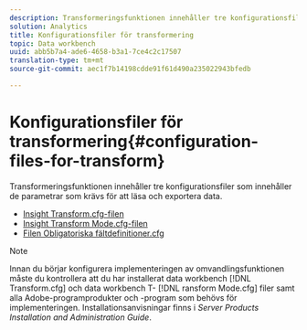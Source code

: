 ```yaml
---
description: Transformeringsfunktionen innehåller tre konfigurationsfiler som innehåller de parametrar som krävs för att läsa och exportera data.
solution: Analytics
title: Konfigurationsfiler för transformering
topic: Data workbench
uuid: abb5b7a4-ade6-4658-b3a1-7ce4c2c17507
translation-type: tm+mt
source-git-commit: aec1f7b14198cdde91f61d490a235022943bfedb

---
```



# Konfigurationsfiler för transformering{#configuration-files-for-transform}

Transformeringsfunktionen innehåller tre konfigurationsfiler som innehåller de parametrar som krävs för att läsa och exportera data.

* [Insight Transform.cfg-filen](../../../../home/c-dataset-const-proc/c-transf-func/c-config-files-transf/t-ins-transf-file/t-ins-transf-file.md#task-857fc535ccdb4c39b763179efa4b0f13)
* [Insight Transform Mode.cfg-filen](../../../../home/c-dataset-const-proc/c-transf-func/c-config-files-transf/t-transf-mode-file.md#task-816c4723c08541898cd3449474dee3df)
* [Filen Obligatoriska fältdefinitioner.cfg](../../../../home/c-dataset-const-proc/c-transf-func/c-config-files-transf/c-req-field-def-file.md#concept-3697c777c09049ccac0354962e7bb64c)

>[!NOTE]
>
>Innan du börjar konfigurera implementeringen av omvandlingsfunktionen måste du kontrollera att du har installerat data workbench [!DNL Transform.cfg] och data workbench T- [!DNL ransform Mode.cfg] filer samt alla Adobe-programprodukter och -program som behövs för implementeringen. Installationsanvisningar finns i *Server Products Installation and Administration Guide*.

